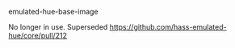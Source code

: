 emulated-hue-base-image

No longer in use.
Superseded https://github.com/hass-emulated-hue/core/pull/212
